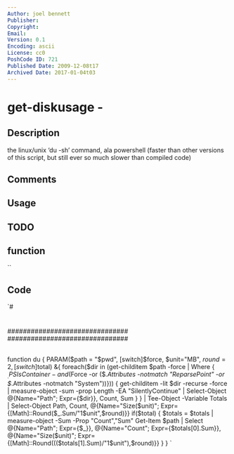 ```yaml
---
Author: joel bennett
Publisher: 
Copyright: 
Email: 
Version: 0.1
Encoding: ascii
License: cc0
PoshCode ID: 721
Published Date: 2009-12-08t17
Archived Date: 2017-01-04t03
---
```


# get-diskusage - 

## Description

the linux/unix ‘du -sh’ command, ala powershell (faster than other versions of this script, but still ever so much slower than compiled code)

## Comments



## Usage



## TODO



## function

``

## Code

`#
 #
 ###############################
 ###############################
 ##
 function du {
 PARAM($path = "$pwd", [switch]$force, $unit="MB", $round=2, [switch]$total) 
    &{ 
    foreach($dir in (get-childitem $path -force | 
          Where { $_.PSIsContainer -and ($Force -or ($_.Attributes -notmatch "ReparsePoint" -or
                                                     $_.Attributes -notmatch "System"))})) 
    { 
       get-childitem -lit $dir -recurse -force | measure-object -sum -prop Length -EA "SilentlyContinue"  |
          Select-Object @{Name="Path"; Expr={$dir}}, Count, Sum
    } } | Tee-Object -Variable Totals | 
        Select-Object Path, Count, @{Name="Size($unit)"; Expr={[Math]::Round($_.Sum/"1$unit",$round)}} 
    if($total) {
       $totals = $totals | measure-object -Sum -Prop "Count","Sum"
       Get-Item $path | Select @{Name="Path"; Expr={$_}}, 
                               @{Name="Count"; Expr={$totals[0].Sum}}, 
                               @{Name="Size($unit)"; Expr={[Math]::Round((($totals[1].Sum)/"1$unit"),$round)}}
    }
 }
`

